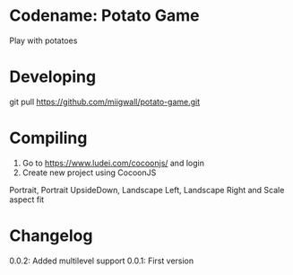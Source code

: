Codename: Potato Game
=====================

Play with potatoes

Developing
==========

git pull https://github.com/miigwall/potato-game.git

Compiling
=========

1. Go to https://www.ludei.com/cocoonjs/ and login
2. Create new project using CocoonJS

Portrait, Portrait UpsideDown, Landscape Left, Landscape Right and Scale aspect fit

Changelog
=========
0.0.2: Added multilevel support
0.0.1: First version
